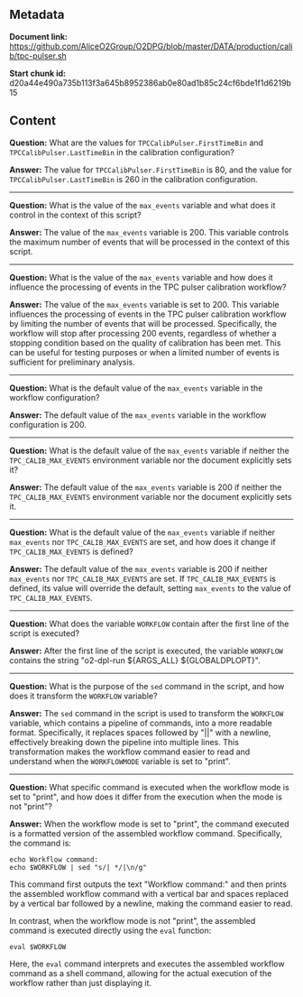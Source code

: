 ## Metadata

**Document link:** https://github.com/AliceO2Group/O2DPG/blob/master/DATA/production/calib/tpc-pulser.sh

**Start chunk id:** d20a44e490a735b113f3a645b8952386ab0e80ad1b85c24cf6bde1f1d6219b15

## Content

**Question:** What are the values for `TPCCalibPulser.FirstTimeBin` and `TPCCalibPulser.LastTimeBin` in the calibration configuration?

**Answer:** The value for `TPCCalibPulser.FirstTimeBin` is 80, and the value for `TPCCalibPulser.LastTimeBin` is 260 in the calibration configuration.

---

**Question:** What is the value of the `max_events` variable and what does it control in the context of this script?

**Answer:** The value of the `max_events` variable is 200. This variable controls the maximum number of events that will be processed in the context of this script.

---

**Question:** What is the value of the `max_events` variable and how does it influence the processing of events in the TPC pulser calibration workflow?

**Answer:** The value of the `max_events` variable is set to 200. This variable influences the processing of events in the TPC pulser calibration workflow by limiting the number of events that will be processed. Specifically, the workflow will stop after processing 200 events, regardless of whether a stopping condition based on the quality of calibration has been met. This can be useful for testing purposes or when a limited number of events is sufficient for preliminary analysis.

---

**Question:** What is the default value of the `max_events` variable in the workflow configuration?

**Answer:** The default value of the `max_events` variable in the workflow configuration is 200.

---

**Question:** What is the default value of the `max_events` variable if neither the `TPC_CALIB_MAX_EVENTS` environment variable nor the document explicitly sets it?

**Answer:** The default value of the `max_events` variable is 200 if neither the `TPC_CALIB_MAX_EVENTS` environment variable nor the document explicitly sets it.

---

**Question:** What is the default value of the `max_events` variable if neither `max_events` nor `TPC_CALIB_MAX_EVENTS` are set, and how does it change if `TPC_CALIB_MAX_EVENTS` is defined?

**Answer:** The default value of the `max_events` variable is 200 if neither `max_events` nor `TPC_CALIB_MAX_EVENTS` are set. If `TPC_CALIB_MAX_EVENTS` is defined, its value will override the default, setting `max_events` to the value of `TPC_CALIB_MAX_EVENTS`.

---

**Question:** What does the variable `WORKFLOW` contain after the first line of the script is executed?

**Answer:** After the first line of the script is executed, the variable `WORKFLOW` contains the string "o2-dpl-run ${ARGS_ALL} ${GLOBALDPLOPT}".

---

**Question:** What is the purpose of the `sed` command in the script, and how does it transform the `WORKFLOW` variable?

**Answer:** The `sed` command in the script is used to transform the `WORKFLOW` variable, which contains a pipeline of commands, into a more readable format. Specifically, it replaces spaces followed by "||" with a newline, effectively breaking down the pipeline into multiple lines. This transformation makes the workflow command easier to read and understand when the `WORKFLOWMODE` variable is set to "print".

---

**Question:** What specific command is executed when the workflow mode is set to "print", and how does it differ from the execution when the mode is not "print"?

**Answer:** When the workflow mode is set to "print", the command executed is a formatted version of the assembled workflow command. Specifically, the command is:

```
echo Workflow command:
echo $WORKFLOW | sed "s/| */|\n/g"
```

This command first outputs the text "Workflow command:" and then prints the assembled workflow command with a vertical bar and spaces replaced by a vertical bar followed by a newline, making the command easier to read.

In contrast, when the workflow mode is not "print", the assembled command is executed directly using the `eval` function:

```
eval $WORKFLOW
```

Here, the `eval` command interprets and executes the assembled workflow command as a shell command, allowing for the actual execution of the workflow rather than just displaying it.